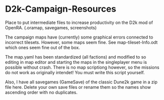 # D2k-Campaign-Resources
Place to put intermediate files to increase productivity on the D2k mod of OpenRA. (.oramap, savegames, screenshots)

The campaign maps have (currently) some graphical errors connected to incorrect tilesets. However, some maps seem fine. See map-tileset-Info.odt which ones seem fine out of the box.

The map.yaml has been standardized (all factions) and modified to so editing in map editor and starting the maps in the singleplayer menu is possible without crash.
There is no map scriptiong however, so the missions do not work as originally intendet! You must write this script yourself.

Also, I have all savegames (GameSave) of the classic Dune2k game in a zip file here. Delete your own save files or rename them so the names show ascending order with no duplicates.

